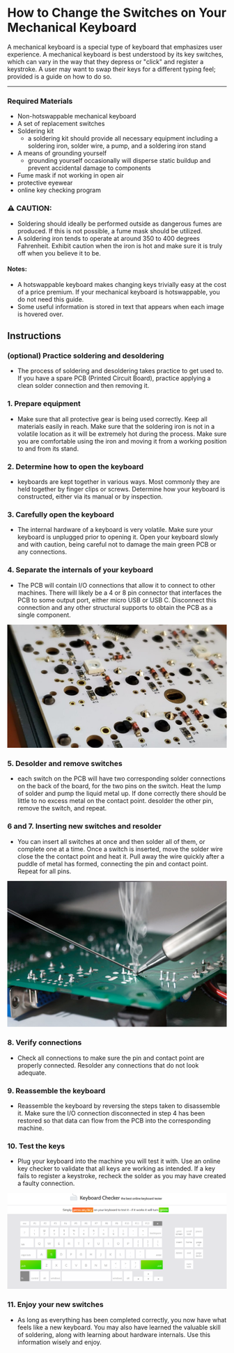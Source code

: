# How to Change the Switches on Your Mechanical Keyboard
A mechanical keyboard is a special type of keyboard that emphasizes user experience. A mechanical keyboard is best understood by its key switches, which can vary in the way that they depress or "click" and register a keystroke. A user may want to swap their keys for a different typing feel; provided is a guide on how to do so.
<hr>

### Required Materials
- Non-hotswappable mechanical keyboard
- A set of replacement switches
- Soldering kit
  - a soldering kit should provide all necessary equipment including a soldering iron, solder wire, a pump, and a soldering iron stand
- A means of grounding yourself
  - grounding yourself occasionally will disperse static buildup and prevent accidental damage to components
- Fume mask if not working in open air
- protective eyewear
- online key checking program

### ⚠ CAUTION:
- Soldering should ideally be performed outside as dangerous fumes are produced. If this is not possible, a fume mask should be utilized.
- A soldering iron tends to operate at around 350 to 400 degrees Fahrenheit. Exhibit caution when the iron is hot and make sure it is truly off when you believe it to be.

#### Notes:
- A hotswappable keyboard makes changing keys trivially easy at the cost of a price premium. If your mechanical keyboard is hotswappable, you do not need this guide.
- Some useful information is stored in text that appears when each image is hovered over.


## Instructions
### (optional) Practice soldering and desoldering
- The process of soldering and desoldering takes practice to get used to. If you have a spare PCB (Printed Circuit Board), practice applying a clean solder connection and then removing it.

### 1. Prepare equipment
- Make sure that all protective gear is being used correctly. Keep all materials easily in reach. Make sure that the soldering iron is not in a volatile location as it will be extremely hot during the process. Make sure you are comfortable using the iron and moving it from a working position to and from its stand.

### 2. Determine how to open the keyboard
- keyboards are kept together in various ways. Most commonly they are held together by finger clips or screws. Determine how your keyboard is constructed, either via its manual or by inspection.

### 3. Carefully open the keyboard
- The internal hardware of a keyboard is very volatile. Make sure your keyboard is unplugged prior to opening it. Open your keyboard slowly and with caution, being careful not to damage the main green PCB or any connections.

### 4. Separate the  internals of your keyboard
- The PCB will contain I/O connections that allow it to connect to other machines. There will likely be a 4 or 8 pin connector that interfaces the PCB to some output port, either micro USB or USB C. Disconnect this connection and any other structural supports to obtain the PCB as a single component.

![alt text](https://github.com/jackveithPITT/Directions-Markdown/blob/main/PCB.jpg "The backside of a keyboard PCB. Note the conical metal lumps: these are the soldered connections of the switches.")

### 5. Desolder and remove switches
- each switch on the PCB will have two corresponding solder connections on the back of the board, for the two pins on the switch. Heat the lump of solder and pump the liquid metal up. If done correctly there should be little to no excess metal on the contact point. desolder the other pin, remove the switch, and repeat.

### 6 and 7. Inserting new switches and resolder
- You can insert all switches at once and then solder all of them, or complete one at a time. Once a switch is inserted, move the solder wire close the the contact point and heat it. Pull away the wire quickly after a puddle of metal has formed, connecting the pin and contact point. Repeat for all pins.

![alt text](https://github.com/jackveithPITT/Directions-Markdown/blob/main/soldering.jpg "A soldering iron in use. The tip heats the soldering wire to melt the metal and connect the switch pins to the contact point.")

### 8. Verify connections
- Check all connections to make sure the pin and contact point are properly connected. Resolder any connections that do not look adequate.

### 9. Reassemble the keyboard
- Reassemble the keyboard by reversing the steps taken to disassemble it. Make sure the I/O connection disconnected in step 4 has been restored so that data can flow from the PCB into the corresponding machine.

### 10. Test the keys
- Plug your keyboard into the machine you will test it with. Use an online key checker to validate that all keys are working as intended. If a key fails to register a keystroke, recheck the solder as you may have created a faulty connection.

![alt text](https://github.com/jackveithPITT/Directions-Markdown/blob/main/keychecker.png "A useful keychecker that allows you to test the functionality of your keys.")

### 11. Enjoy your new switches
- As long as everything has been completed correctly, you now have what feels like a new keyboard. You may also have learned the valuable skill of soldering, along with learning about hardware internals. Use this information wisely and enjoy.
